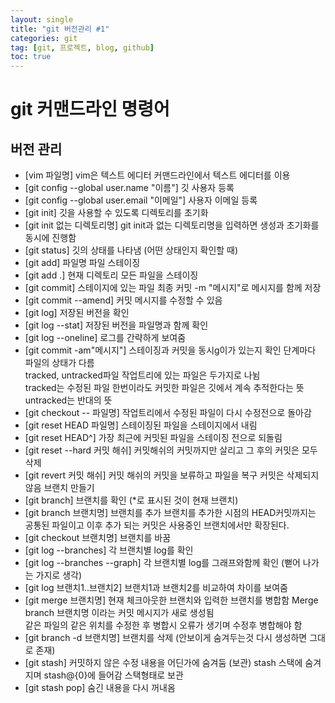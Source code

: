 ```yaml
---
layout: single
title: "git 버전관리 #1"
categories: git
tag: [git, 프로젝트, blog, github]
toc: true
---
```


# git 커맨드라인 명령어

## 버전 관리
- [vim 파일명] vim은 텍스트 에디터 커맨드라인에서 텍스트 에디터를 이용
- [git config --global user.name "이름"] 깃 사용자 등록
- [git config --global user.email "이메일"] 사용자 이메일 등록
- [git init] 깃을 사용할 수 있도록 디렉토리를 초기화
- [git init 없는 디렉토리명] git init과 없는 디렉토리명을 입력하면 생성과 초기화를 동시에 진행함
- [git status] 깃의 상태를 나타냄 (어떤 상태인지 확인할 때)
- [git add] 파일명 파일 스테이징
- [git add .] 현재 디렉토리 모든 파일을 스테이징
- [git commit] 스테이지에 있는 파일 최종 커밋 -m "메시지"로 메시지를 함께 저장
- [git commit --amend] 커밋 메시지를 수정할 수 있음
- [git log] 저장된 버전을 확인
- [git log --stat] 저장된 버전을 파일명과 함께 확인
- [git log --oneline] 로그를 간략하게 보여줌
- [git commit -am"메시지"] 스테이징과 커밋을 동시g이가 있는지 확인
단계마다 파일의 상태가 다름<br>
tracked, untracked파일 작업트리에 있는 파일은 두가지로 나뉨<br>
tracked는 수정된 파일 한번이라도 커밋한 파일은 깃에서 계속 추적한다는 뜻 untracked는 반대의 뜻
- [git checkout -- 파일명] 작업트리에서 수정된 파일이 다시 수정전으로 돌아감
- [git reset HEAD 파일명] 스테이징된 파일을 스테이지에서 내림
- [git reset HEAD^] 가장 최근에 커밋된 파일을 스테이징 전으로 되돌림
- [git reset --hard 커밋 해쉬] 커밋해쉬의 커밋까지만 살리고 그 후의 커밋은 모두 삭제
- [git revert 커밋 해쉬] 커밋 해쉬의 커밋을 보류하고 파일을 복구 커밋은 삭제되지 않음
브랜치 만들기
- [git branch] 브랜치를 확인 (\*로 표시된 것이 현재 브랜치)
- [git branch 브랜치명] 브랜치를 추가
브랜치를 추가한 시점의 HEAD커밋까지는 공통된 파일이고 이후 추가 되는 커밋은 사용중인 브랜치에서만 확장된다.
- [git checkout 브랜치명] 브랜치를 바꿈
- [git log --branches] 각 브랜치별 log를 확인
- [git log --branches --graph] 각 브랜치별 log를 그래프와함께 확인 (뻗어 나가는 가지로 생각)
- [git log 브랜치1..브랜치2] 브랜치1과 브랜치2를 비교하여 차이를 보여줌
- [git merge 브랜치명] 현재 체크아웃한 브랜치와 입력한 브랜치를 병합함
Merge branch 브랜치명 이라는 커밋 메시지가 새로 생성됨<br>
같은 파일의 같은 위치를 수정한 후 병합시 오류가 생기며 수정후 병합해야 함
- [git branch -d 브랜치명] 브랜치를 삭제 (안보이게 숨겨두는것 다시 생성하면 그대로 존재)
- [git stash] 커밋하지 않은 수정 내용을 어딘가에 숨겨둠 (보관)
stash 스택에 숨겨지며 stash@{0}에 들어감 스택형태로 보관
- [git stash pop] 숨긴 내용을 다시 꺼내옴




